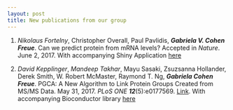 ```yaml
---
layout: post
title: New publications from our group
---
```


1) *Nikolaus Fortelny*, Christopher Overall, Paul Pavlidis, ***Gabriela V. Cohen Freue***. Can we predict protein from mRNA levels? Accepted in *Nature*. June 2, 2017. With accompanying Shiny Application [here](https://dakep.shinyapps.io/central-dogma/)

2) *David Kepplinger*, *Mandeep Takhar*, Mayu Sasaki, Zsuzsanna Hollander, Derek Smith, W. Robert McMaster, Raymond T. Ng, ***Gabriela Cohen Freue***. PGCA: A New Algorithm to Link Protein Groups Created from MS/MS Data. May 31, 2017. *PLoS ONE* ***12***(5):e0177569. [Link](https://doi.org/10.1371/journal.pone.0177569). With accompanying Bioconductor library [here](https://bioconductor.org/packages/release/bioc/html/pgca.html)
